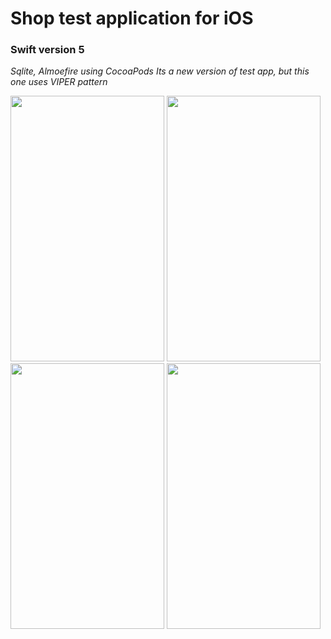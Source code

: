 #  Shop test application for iOS #
### Swift  version 5 ###
*Sqlite, Almoefire using CocoaPods*
*Its a new version of test app, but this one uses VIPER pattern*

<p float="center">
    <img width="246" height="425" src="https://i.ibb.co/cJJ8NT5/2019-06-24-0-52-51.png">
    <img width="246" height="425"  src="https://i.ibb.co/xs6VQYB/2019-06-25-14-10-28.png">
    <img width="246" height="425"  src="https://i.ibb.co/jD5T9pf/2019-06-25-14-13-51.png">
    <img width="246" height="425"  src="https://i.ibb.co/Z66S5yb/2019-06-24-1-10-23.png">
</p>

